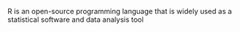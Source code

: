 R is an open-source programming language that is widely used as a statistical software and data analysis tool
